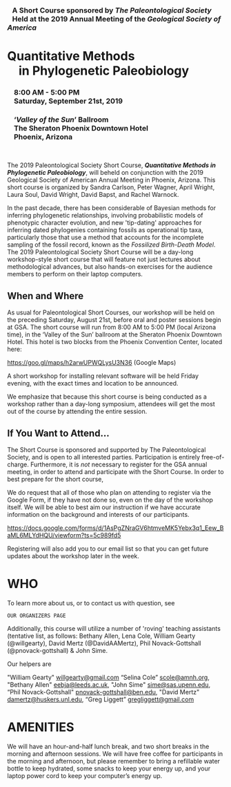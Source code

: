 ### &nbsp;&nbsp; A Short Course sponsored by *The Paleontological Society* <br/> &nbsp;&nbsp; Held at the 2019 Annual Meeting of the *Geological Society of America*

# **Quantitative Methods**<br/> &nbsp;&nbsp;&nbsp; in **Phylogenetic Paleobiology**

### &nbsp;&nbsp;&nbsp;  8:00 AM - 5:00 PM <br/> &nbsp;&nbsp;&nbsp;  Saturday, September 21st, 2019

### &nbsp;&nbsp;&nbsp; ‘*Valley of the Sun*’ Ballroom <br/> &nbsp;&nbsp;&nbsp; The Sheraton Phoenix Downtown Hotel <br/> &nbsp;&nbsp;&nbsp; Phoenix, Arizona
    
&nbsp;
&nbsp;

The 2019 Paleontological Society Short Course, ***Quantitative Methods in Phylogenetic Paleobiology***, will beheld on conjunction with the 2019 Geological Society of American Annual Meeting in Phoenix, Arizona. This short course is organized by Sandra Carlson, Peter Wagner, April Wright, Laura Soul, David Wright, David Bapst, and Rachel Warnock. 

In the past decade, there has been considerable of Bayesian methods for inferring phylogenetic relationships, involving probabilistic models of phenotypic character evolution, and new 'tip-dating' approaches for inferring dated phylogenies containing fossils as operational tip taxa, particularly those that use a method that accounts for the incomplete sampling of the fossil record, known as the *Fossilized Birth-Death Model*. The 2019 Paleontological Society Short Course will be a day-long workshop-style short course that will feature not just lectures about methodological advances, but also hands-on exercises for the audience members to perform on their laptop computers.

## When and Where

As usual for Paleontological Short Courses, our workshop will be held on the preceding Saturday, August 21st, before oral and poster sessions begin at GSA. The short course will run from 8:00 AM to 5:00 PM (local Arizona time), in the ‘Valley of the Sun’ ballroom at the Sheraton Phoenix Downtown Hotel. This hotel is two blocks from the Phoenix Convention Center, located here:

  https://goo.gl/maps/h2arwUPWQLysU3N36 (Google Maps)

A short workshop for installing relevant software will be held Friday evening, with the exact times and location to be announced.  

We emphasize that because this short course is being conducted as a workshop rather than a day-long symposium, attendees will get the most out of the course by attending the entire session.   

## If You Want to Attend...

The Short Course is sponsored and supported by The Paleontological Society, and is open to all interested parties. Participation is entirely free-of-charge. Furthermore, it is *not* necessary to register for the GSA annual meeting, in order to attend and participate with the Short Course. In order to best prepare for the short course,

We do request that all of those who plan on attending to register via the Google Form, if they have not done so, even on the day of the workshop itself. We will be able to best aim our instruction if we have accurate information on the background and interests of our participants.

https://docs.google.com/forms/d/1AsPgZNraGV6htmveMK5Yebx3q1_Eew_BaML6MLYdHQU/viewform?ts=5c989fd5

Registering will also add you to our email list so that you can get future updates about the workshop later in the week.


# WHO 


To learn more about us, or to contact us with question, see 

	OUR ORGANIZERS PAGE




Additionally, this course will utilize a number of 'roving' teaching assistants (tentative list, as follows: Bethany Allen, Lena Cole, William Gearty (@willgearty), David Mertz (@DavidAAMertz), Phil Novack-Gottshall (@pnovack-gottshall) & John Sime.  

Our helpers are



"William Gearty" <willgearty@gmail.com>
“Selina Cole” <scole@amnh.org>, 
"Bethany Allen" <eebja@leeds.ac.uk>, 
"John Sime" <sime@sas.upenn.edu>, 
“Phil Novack-Gottshall" <pnovack-gottshall@ben.edu>, 
 "David Mertz" <damertz@huskers.unl.edu>,
“Greg Liggett” <gregliggett@gmail.com> 
    




# AMENITIES 


We will have an hour-and-half lunch break, and two short breaks in the morning and afternoon sessions. We will have free coffee for participants in the morning and afternoon, but please remember to bring a refillable water bottle to keep hydrated, some snacks to keep your energy up, and your laptop power cord to keep your computer’s energy up.



